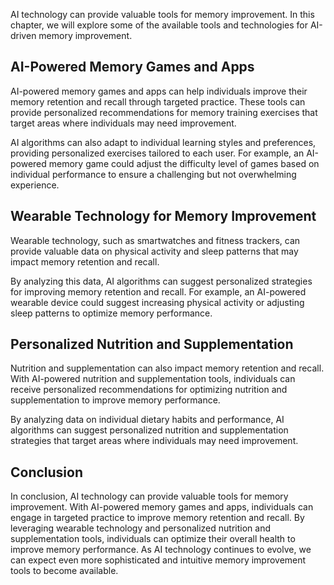 
AI technology can provide valuable tools for memory improvement. In this chapter, we will explore some of the available tools and technologies for AI-driven memory improvement.

AI-Powered Memory Games and Apps
--------------------------------

AI-powered memory games and apps can help individuals improve their memory retention and recall through targeted practice. These tools can provide personalized recommendations for memory training exercises that target areas where individuals may need improvement.

AI algorithms can also adapt to individual learning styles and preferences, providing personalized exercises tailored to each user. For example, an AI-powered memory game could adjust the difficulty level of games based on individual performance to ensure a challenging but not overwhelming experience.

Wearable Technology for Memory Improvement
------------------------------------------

Wearable technology, such as smartwatches and fitness trackers, can provide valuable data on physical activity and sleep patterns that may impact memory retention and recall.

By analyzing this data, AI algorithms can suggest personalized strategies for improving memory retention and recall. For example, an AI-powered wearable device could suggest increasing physical activity or adjusting sleep patterns to optimize memory performance.

Personalized Nutrition and Supplementation
------------------------------------------

Nutrition and supplementation can also impact memory retention and recall. With AI-powered nutrition and supplementation tools, individuals can receive personalized recommendations for optimizing nutrition and supplementation to improve memory performance.

By analyzing data on individual dietary habits and performance, AI algorithms can suggest personalized nutrition and supplementation strategies that target areas where individuals may need improvement.

Conclusion
----------

In conclusion, AI technology can provide valuable tools for memory improvement. With AI-powered memory games and apps, individuals can engage in targeted practice to improve memory retention and recall. By leveraging wearable technology and personalized nutrition and supplementation tools, individuals can optimize their overall health to improve memory performance. As AI technology continues to evolve, we can expect even more sophisticated and intuitive memory improvement tools to become available.

